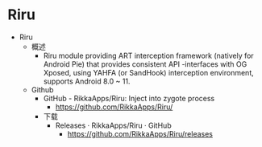 # Riru

* Riru
  * 概述
    * Riru module providing ART interception framework (natively for Android Pie) that provides consistent API -interfaces with OG Xposed, using YAHFA (or SandHook) interception environment, supports Android 8.0 ~ 11.
  * Github
    * GitHub - RikkaApps/Riru: Inject into zygote process
      * https://github.com/RikkaApps/Riru/
    * 下载
      * Releases · RikkaApps/Riru · GitHub
        * https://github.com/RikkaApps/Riru/releases
